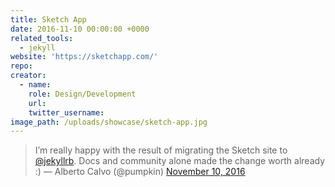 ```yaml
---
title: Sketch App
date: 2016-11-10 00:00:00 +0000
related_tools:
  - jekyll
website: 'https://sketchapp.com/'
repo:
creator:
  - name:
    role: Design/Development
    url:
    twitter_username:
image_path: /uploads/showcase/sketch-app.jpg
---
```



> I’m really happy with the result of migrating the Sketch site to [@jekyllrb](https://twitter.com/jekyllrb). Docs and community alone made the change worth already :)
> — Alberto Calvo (@pumpkin) [November 10, 2016](https://twitter.com/pumpkin/status/796708628090748928)

<script async="" src="//platform.twitter.com/widgets.js" charset="utf-8"></script>
